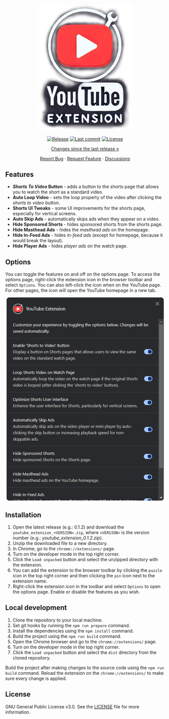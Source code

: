 <div align="center">

  <img src="assets/logo.png" alt="logo" width="300px">

  [![Release][release-shield]][latest-release]
  [![Last commit][last-commit-shield]][latest-commit]
  [![License][license-shield]][license-file]

  [Changes since the last release »][latest-changes]

  [Report Bug][bug-report-template] · [Request Feature][feature-request-template] · [Discussions][discussions]

</div>


## Features

- ***Shorts To Video* Button** - adds a button to the shorts page that allows you to watch the short as a standard video.
- **Auto Loop Video** - sets the loop property of the video after clicking the *shorts to video* button.
- **Shorts UI Tweaks** - some UI improvements for the shorts page, especially for vertical screens.
- **Auto Skip Ads** - automatically skips ads when they appear on a video.
- **Hide Sponsored Shorts** - hides sponsored shorts from the shorts page.
- **Hide Masthead Ads** - hides the *masthead ads* on the homepage.
- **Hide In-Feed Ads** - hides *in-feed ads* (except for homepage, because it would break the layout).
- **Hide Player Ads** - hides *player ads* on the watch page.


## Options

You can toggle the features on and off on the options page. To access the options page, right-click the extension icon in the browser toolbar and select `Options`. You can also left-click the icon when on the YouTube page. For other pages, the icon will open the YouTube homepage in a new tab.

<div align="center">
  <img src="assets/options.png" alt="options">
</div>


## Installation

1. Open the latest release (e.g.: 0.1.2) and download the `youtube_extension_<VERSION>.zip`, where `<VERSION>` is the version number (e.g.: *youtube_extension_0.1.2.zip*).
2. Unzip the downloaded file to a new directory.
3. In Chrome, go to the `chrome://extensions/` page.
4. Turn on the developer mode in the top right corner.
5. Click the `Load unpacked` button and select the unzipped directory with the extension.
6. You can add the extension to the browser toolbar by clicking the `puzzle` icon in the top right corner and then clicking the `pin` icon next to the extension name.
7. Right-click the extension icon in the toolbar and select `Options` to open the options page. Enable or disable the features as you wish.


## Local development

1. Clone the repository to your local machine.
2. Set git hooks by running the `npm run prepare` command.
3. Install the dependencies using the `npm install` command.
4. Build the project using the `npm run build` command.
5. Open the Chrome browser and go to the `chrome://extensions/` page.
6. Turn on the developer mode in the top right corner.
7. Click the `Load unpacked` button and select the `dist` directory from the cloned repository.

Build the project after making changes to the source code using the `npm run build` command. Reload the extension on the `chrome://extensions/` to make sure every change is applied.


## License

GNU General Public License v3.0. See the [LICENSE](LICENSE) file for more information.


<!-- Shields -->
[release-shield]: https://img.shields.io/github/v/release/dae-ne/youtube-browser-extension
[last-commit-shield]: https://img.shields.io/github/last-commit/dae-ne/youtube-browser-extension
[license-shield]: https://img.shields.io/github/license/dae-ne/youtube-browser-extension.svg

<!-- Links -->
[latest-release]: https://github.com/dae-ne/youtube-browser-extension/releases/latest
[latest-changes]: https://github.com/dae-ne/youtube-browser-extension/compare/latest...main
[latest-commit]: https://github.com/dae-ne/youtube-browser-extension/compare/main^...main
[discussions]: https://github.com/dae-ne/youtube-browser-extension/discussions
[license-file]: LICENSE

<!-- Issue templates -->
[bug-report-template]: https://github.com/dae-ne/youtube-browser-extension/issues/new?labels=bug&template=bug_report.md
[feature-request-template]: https://github.com/dae-ne/youtube-browser-extension/issues/new?labels=enhancement&template=feature_request.md
